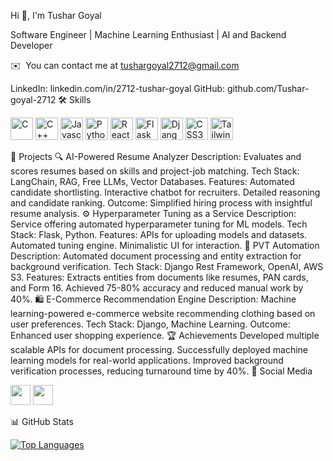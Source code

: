 Hi 👋, I'm Tushar Goyal

Software Engineer | Machine Learning Enthusiast | AI and Backend Developer

 ✉️  You can contact me at [tushargoyal2712@gmail.com](mailto:tushargoyal2712@gmail.com)
 
LinkedIn: linkedin.com/in/2712-tushar-goyal
GitHub: github.com/Tushar-goyal-2712
🛠️ Skills
<p align="left"> <a href="https://docs.microsoft.com/en-us/cpp/?view=msvc-170" target="_blank" rel="noreferrer"><img src="https://raw.githubusercontent.com/danielcranney/readme-generator/main/public/icons/skills/c-colored.svg" width="36" height="36" alt="C" /></a> <a href="https://docs.microsoft.com/en-us/cpp/?view=msvc-170" target="_blank" rel="noreferrer"><img src="https://raw.githubusercontent.com/danielcranney/readme-generator/main/public/icons/skills/cplusplus-colored.svg" width="36" height="36" alt="C++" /></a> <a href="https://developer.mozilla.org/en-US/docs/Web/JavaScript" target="_blank" rel="noreferrer"><img src="https://raw.githubusercontent.com/danielcranney/readme-generator/main/public/icons/skills/javascript-colored.svg" width="36" height="36" alt="Javascript" /></a> <a href="https://www.python.org/" target="_blank" rel="noreferrer"><img src="https://raw.githubusercontent.com/danielcranney/readme-generator/main/public/icons/skills/python-colored.svg" width="36" height="36" alt="Python" /></a> <a href="https://reactjs.org/" target="_blank" rel="noreferrer"><img src="https://raw.githubusercontent.com/danielcranney/readme-generator/main/public/icons/skills/react-colored.svg" width="36" height="36" alt="React" /></a> <a href="https://flask.palletsprojects.com/" target="_blank" rel="noreferrer"><img src="https://raw.githubusercontent.com/danielcranney/readme-generator/main/public/icons/skills/flask-colored.svg" width="36" height="36" alt="Flask" /></a> <a href="https://www.djangoproject.com/" target="_blank" rel="noreferrer"><img src="https://raw.githubusercontent.com/danielcranney/readme-generator/main/public/icons/skills/django-colored.svg" width="36" height="36" alt="Django" /></a> <a href="https://www.w3.org/TR/CSS/#css" target="_blank" rel="noreferrer"><img src="https://raw.githubusercontent.com/danielcranney/readme-generator/main/public/icons/skills/css3-colored.svg" width="36" height="36" alt="CSS3" /></a> <a href="https://tailwindcss.com/" target="_blank" rel="noreferrer"><img src="https://raw.githubusercontent.com/danielcranney/readme-generator/main/public/icons/skills/tailwindcss-colored.svg" width="36" height="36" alt="TailwindCSS" /></a> </p>
🚀 Projects
🔍 AI-Powered Resume Analyzer
Description: Evaluates and scores resumes based on skills and project-job matching.
Tech Stack: LangChain, RAG, Free LLMs, Vector Databases.
Features:
Automated candidate shortlisting.
Interactive chatbot for recruiters.
Detailed reasoning and candidate ranking.
Outcome: Simplified hiring process with insightful resume analysis.
⚙️ Hyperparameter Tuning as a Service
Description: Service offering automated hyperparameter tuning for ML models.
Tech Stack: Flask, Python.
Features:
APIs for uploading models and datasets.
Automated tuning engine.
Minimalistic UI for interaction.
📜 PVT Automation
Description: Automated document processing and entity extraction for background verification.
Tech Stack: Django Rest Framework, OpenAI, AWS S3.
Features:
Extracts entities from documents like resumes, PAN cards, and Form 16.
Achieved 75-80% accuracy and reduced manual work by 40%.
🛍️ E-Commerce Recommendation Engine
Description: Machine learning-powered e-commerce website recommending clothing based on user preferences.
Tech Stack: Django, Machine Learning.
Outcome: Enhanced user shopping experience.
🏆 Achievements
Developed multiple scalable APIs for document processing.
Successfully deployed machine learning models for real-world applications.
Improved background verification processes, reducing turnaround time by 40%.
🔗 Social Media
<p align="left"> <a href="https://www.facebook.com/tushargoyal2712/" target="_blank"><img src="https://raw.githubusercontent.com/danielcranney/readme-generator/main/public/icons/socials/facebook.svg" width="32" height="32" /></a> <a href="http://www.instagram.com/tushar_goyal_2712/" target="_blank"><img src="https://raw.githubusercontent.com/danielcranney/readme-generator/main/public/icons/socials/instagram.svg" width="32" height="32" /></a> </p>
📊 GitHub Stats
<p align="left"> <a href="https://github.com/Tushar-goyal-2712"><img src="https://github-readme-stats.vercel.app/api/top-langs/?username=Tushar-goyal-2712&langs_count=10&title_color=0891b2&text_color=ffffff&icon_color=0891b2&bg_color=000000&hide_border=true&locale=en&custom_title=Top%20Languages" alt="Top Languages" /></a> </p>
